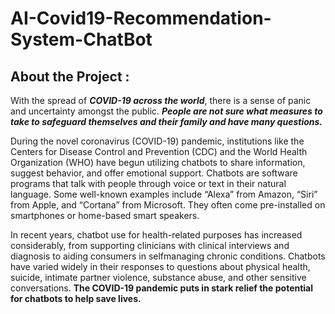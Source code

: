 # **AI-Covid19-Recommendation-System-ChatBot**
## About the Project : ##
  With the spread of ***COVID-19 across the world***, there is a sense of panic and uncertainty amongst the public. ***People are not sure what measures to take to safeguard themselves and their family and have many questions.***

  During the novel coronavirus (COVID-19) pandemic, institutions like the Centers for Disease Control and Prevention (CDC) and the World Health Organization (WHO) have begun utilizing chatbots to share information, suggest behavior, and offer emotional support. Chatbots are software programs that talk with people through voice or text in their natural language. Some well-known examples include “Alexa” from Amazon, “Siri” from Apple, and “Cortana” from Microsoft. They often come pre-installed on smartphones or home-based smart speakers.
  
  In recent years, chatbot use for health-related purposes has increased considerably, from supporting clinicians with clinical interviews and diagnosis to aiding consumers in selfmanaging chronic conditions. Chatbots have varied widely in their responses to questions about physical health, suicide, intimate partner violence, substance abuse, and other sensitive conversations. **The COVID-19 pandemic puts in stark relief the potential for chatbots to help save lives.**
